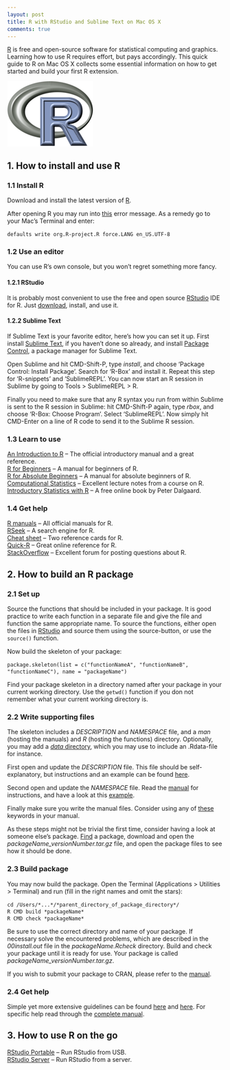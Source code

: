 ```yaml
---
layout: post
title: R with RStudio and Sublime Text on Mac OS X
comments: true
---
```


<style>
div {
    text-align: justify;
    text-justify: inter-word;
}
</style>

[R](http://www.r-project.org/) is free and open-source software for statistical computing and graphics. Learning how to use R requires effort, but pays accordingly. This quick guide to R on Mac OS X collects some essential information on how to get started and build your first R extension.

![R](/assets/r.png)

## 1. How to install and use R

### 1.1 Install R
Download and install the latest version of [R](http://cran.r-project.org/bin/macosx/).

After opening R you may run into [this](http://stackoverflow.com/questions/9689104/installing-r-on-mac-warning-messages-setting-lc-ctype-failed-using-c) error message. As a remedy go to your Mac’s Terminal and enter:

    defaults write org.R-project.R force.LANG en_US.UTF-8

### 1.2 Use an editor
You can use R’s own console, but you won’t regret something more fancy.

#### 1.2.1 RStudio
It is probably most convenient to use the free and open source [RStudio](http://www.rstudio.com/) IDE for R. Just [download](http://www.rstudio.com/products/rstudio/download/), install, and use it.

#### 1.2.2 Sublime Text
If Sublime Text is your favorite editor, here’s how you can set it up. First install [Sublime Text](https://www.sublimetext.com/), if you haven’t done so already, and install [Package Control](https://packagecontrol.io/installation), a package manager for Sublime Text.

Open Sublime and hit CMD-Shift-P, type _install_, and choose ‘Package Control: Install Package’. Search for ‘R-Box’ and install it. Repeat this step for ‘R-snippets’ and ‘SublimeREPL’. You can now start an R session in Sublime by going to Tools > SublimeREPL > R.

Finally you need to make sure that any R syntax you run from within Sublime is sent to the R session in Sublime: hit CMD-Shift-P again, type _rbox_, and choose ‘R-Box: Choose Program’. Select ‘SublimeREPL’. Now simply hit CMD-Enter on a line of R code to send it to the Sublime R session.

### 1.3 Learn to use
[An Introduction to R](http://cran.r-project.org/doc/manuals/R-intro.pdf) – The official introductory manual and a great reference.  
[R for Beginners](http://cran.r-project.org/doc/contrib/Paradis-rdebuts_en.pdf) – A manual for beginners of R.  
[R for Absolute Beginners](http://duncanjg.files.wordpress.com/2008/11/rcoursedraft1.pdf) – A manual for absolute beginners of R.  
[Computational Statistics](http://stats.lse.ac.uk/penzer/CS.html#materials) – Excellent lecture notes from a course on R.  
[Introductory Statistics with R](http://www.springerlink.com/content/978-0-387-79054-1#section=215103&page=1) – A free online book by Peter Dalgaard.

### 1.4 Get help
[R manuals](http://cran.r-project.org/manuals.html) – All official manuals for R.  
[RSeek](http://www.rseek.org/) – A search engine for R.  
[Cheat sheet](http://www.cheat-sheets.org/#R) – Two reference cards for R.  
[Quick-R](http://www.statmethods.net/) – Great online reference for R.  
[StackOverflow](http://stackoverflow.com/questions/tagged/r) – Excellent forum for posting questions about R.

## 2. How to build an R package

### 2.1 Set up
Source the functions that should be included in your package. It is good practice to write each function in a separate file and give the file and function the same appropriate name. To source the functions, either open the files in [RStudio](http://www.rstudio.com/ide/) and source them using the source-button, or use the `source()` function.

Now build the skeleton of your package:

    package.skeleton(list = c("functionNameA", "functionNameB", "functionNameC"), name = "packageName")

Find your package skeleton in a directory named after your package in your current working directory. Use the `getwd()` function if you don not remember what your current working directory is.

### 2.2 Write supporting files
The skeleton includes a _DESCRIPTION_ and _NAMESPACE_ file, and a _man_ (hosting the manuals) and _R_ (hosting the functions) directory. Optionally, you may add a [_data_ directory](http://cran.fhcrc.org/doc/manuals/R-exts.html#Data-in-packages), which you may use to include an .Rdata-file for instance.

First open and update the _DESCRIPTION_ file. This file should be self-explanatory, but instructions and an example can be found [here](http://cran.r-project.org/doc/manuals/R-exts.html#The-DESCRIPTION-file).

Second open and update the _NAMESPACE_ file. Read the [manual](http://cran.fhcrc.org/doc/manuals/R-exts.html#Package-namespaces) for instructions, and have a look at this [example](http://cran.fhcrc.org/doc/manuals/R-exts.html#An-example).

Finally make sure you write the manual files. Consider using any of [these](http://svn.r-project.org/R/trunk/doc/KEYWORDS) keywords in your manual.

As these steps might not be trivial the first time, consider having a look at someone else’s package. [Find](http://cran.r-project.org/web/packages/) a package, download and open the _packageName_versionNumber.tar.gz_ file, and open the package files to see how it should be done.

### 2.3 Build package
You may now build the package. Open the Terminal (Applications > Utilities > Terminal) and run (fill in the right names and omit the stars):

    cd /Users/*...*/*parent_directory_of_package_directory*/  
    R CMD build *packageName*  
    R CMD check *packageName*

Be sure to use the correct directory and name of your package. If necessary solve the encountered problems, which are described in the _00install.out_ file in the _packageName.Rcheck_ directory. Build and check your package until it is ready for use. Your package is called _packageName_versionNumber.tar.gz_.

If you wish to submit your package to CRAN, please refer to the [manual](http://cran.fhcrc.org/doc/manuals/R-exts.html#Submitting-a-package-to-CRAN).

### 2.4 Get help
Simple yet more extensive guidelines can be found [here](http://www.bioconductor.org/developers/package-guidelines/) and [here](http://personality-project.org/r/makingpackages.html). For specific help read through the [complete manual](http://cran.fhcrc.org/doc/manuals/R-exts.html).

## 3. How to use R on the go
[RStudio Portable](http://support.rstudio.org/help/kb/faq/creating-a-portable-version-of-rstudio-for-a-usb-drive) – Run RStudio from USB.  
[RStudio Server](http://www.rstudio.com/ide/server/) – Run RStudio from a server.